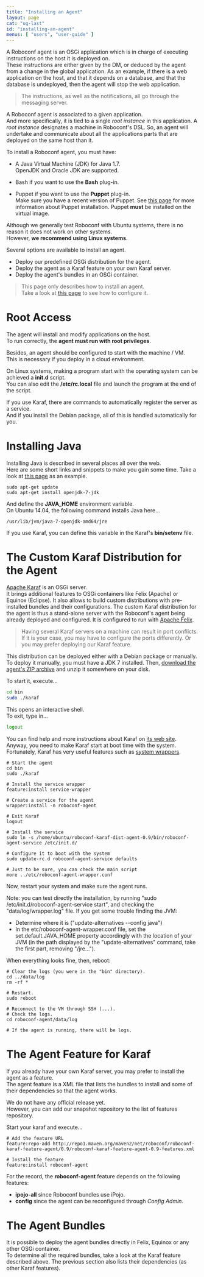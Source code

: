 ```yaml
---
title: "Installing an Agent"
layout: page
cat: "ug-last"
id: "installing-an-agent"
menus: [ "users", "user-guide" ]
---
```


A Roboconf agent is an OSGi application which is in charge of executing instructions on the host it is deployed on.  
These instructions are either given by the DM, or deduced by the agent from a change in the global application.
As an example, if there is a web application on the host, and that it depends on a database, and that the database
is undeployed, then the agent will stop the web application.

> The instructions, as well as the notifications, all go through the messaging server.

A Roboconf agent is associated to a given application.  
And more specifically, it is tied to a single *root instance* in this application. A *root instance* designates a machine in Roboconf's DSL.
So, an agent will undertake and communicate about all the applications parts that are deployed on the same host than it.

To install a Roboconf agent, you must have:

* A Java Virtual Machine (JDK) for Java 1.7.  
OpenJDK and Oracle JDK are supported.

* Bash if you want to use the **Bash** plug-in.

* Puppet if you want to use the **Puppet** plug-in.  
Make sure you have a recent version of Puppet. See [this page](plugin-puppet.html)
for more information about Puppet installation. Puppet **must** be installed on the virtual image.

Although we generally test Roboconf with Ubuntu systems, there is no reason it does not work on other systems.  
However, **we recommend using Linux systems**.

Several options are available to install an agent.
 
* Deploy our predefined OSGi distribution for the agent.
* Deploy the agent as a Karaf feature on your own Karaf server.
* Deploy the agent's bundles in an OSGi container.

> This page only describes how to install an agent.  
> Take a look at [this page](configuring-an-agent.html) to see how to configure it.


# Root Access

The agent will install and modify applications on the host.  
To run correctly, the **agent must run with root privileges**.

Besides, an agent should be configured to start with the machine / VM.  
This is necessary if you deploy in a cloud environment.

On Linux systems, making a program start with the operating system can be achieved a **init.d** script.  
You can also edit the **/etc/rc.local** file and launch the program at the end of the script.

If you use Karaf, there are commands to automatically register the server as a service.  
And if you install the Debian package, all of this is handled automatically for you.


# Installing Java

Installing Java is described in several places all over the web.  
Here are some short links and snippets to make you gain some time.
Take a look at [this page](http://doc.ubuntu-fr.org/java) as an example.

```
sudo apt-get update
sudo apt-get install openjdk-7-jdk 
```

And define the **JAVA_HOME** environment variable.  
On Ubuntu 14.04, the following command installs Java here...

	/usr/lib/jvm/java-7-openjdk-amd64/jre

If you use Karaf, you can define this variable in the Karaf's **bin/setenv** file.


# The Custom Karaf Distribution for the Agent

[Apache Karaf](http://karaf.apache.org/) is an OSGi server.  
It brings additional features to OSGi containers like Felix (Apache) or Equinox (Eclipse). It also allows to build custom distributions
with pre-installed bundles and their configurations. The custom Karaf distribution for the agent is thus a stand-alone server with the
Roboconf's agent being already deployed and configured. It is configured to run with [Apache Felix](http://felix.apache.org/).

> Having several Karaf servers on a machine can result in port conflicts.
> If it is your case, you may have to configure the ports differently. 
> Or you may prefer deploying our Karaf feature.

This distribution can be deployed either with a Debian package or manually.  
To deploy it manually, you must have a JDK 7 installed. Then, [download the agent's ZIP archive](../download.html)
and unzip it somewhere on your disk. 

To start it, execute...

```bash
cd bin
sudo ./karaf
```

This opens an interactive shell.  
To exit, type in...

```bash
logout
```

You can find help and more instructions about Karaf on [its web site](http://karaf.apache.org/).  
Anyway, you need to make Karaf start at boot time with the system. Fortunately, Karaf has very useful
features such as [system wrappers](http://karaf.apache.org/manual/latest/).

```properties
# Start the agent
cd bin
sudo ./karaf

# Install the service wrapper
feature:install service-wrapper

# Create a service for the agent
wrapper:install -n roboconf-agent

# Exit Karaf
logout

# Install the service
sudo ln -s /home/ubuntu/roboconf-karaf-dist-agent-0.9/bin/roboconf-agent-service /etc/init.d/

# Configure it to boot with the system
sudo update-rc.d roboconf-agent-service defaults

# Just to be sure, you can check the main script
more ../etc/roboconf-agent-wrapper.conf
```

Now, restart your system and make sure the agent runs.  

Note: you can test directly the installation, by running "sudo /etc/init.d/roboconf-agent-service start", and checking the "data/log/wrapper.log" file. If you get some trouble finding the JVM:
- Determine where it is ("update-alternatives --config java")
- In the etc/roboconf-agent-wrapper.conf file, set the set.default.JAVA_HOME property accordingly with the location of your JVM (in the path displayed by the "update-alternatives" command, take the first part, removing "/jre...").

When everything looks fine, then, reboot:

```properties
# Clear the logs (you were in the "bin" directory).
cd ../data/log
rm -rf *

# Restart.
sudo reboot

# Reconnect to the VM through SSH (...).
# Check the logs.
cd roboconf-agent/data/log

# If the agent is running, there will be logs.
```


# The Agent Feature for Karaf

If you already have your own Karaf server, you may prefer to install the agent as a feature.  
The agent feature is a XML file that lists the bundles to install and some of their dependencies so that the agent works.

We do not have any official release yet.  
However, you can add our snapshot repository to the list of features repository.

Start your karaf and execute...

```properties
# Add the feature URL
feature:repo-add http://repo1.maven.org/maven2/net/roboconf/roboconf-karaf-feature-agent/0.9/roboconf-karaf-feature-agent-0.9-features.xml

# Install the feature 
feature:install roboconf-agent
```

For the record, the **roboconf-agent** feature depends on the following features:

* **ipojo-all** since Roboconf bundles use iPojo.
* **config** since the agent can be reconfigured through *Config Admin*.


# The Agent Bundles

It is possible to deploy the agent bundles directly in Felix, Equinox or any other OSGi container.  
To determine all the required bundles, take a look at the Karaf feature described above. The previous section
also lists their dependencies (as other Karaf features).
